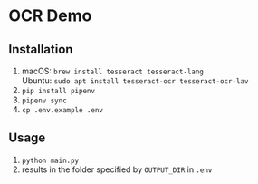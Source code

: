 # OCR Demo

## Installation

1. macOS: `brew install tesseract tesseract-lang`\
Ubuntu: `sudo apt install tesseract-ocr tesseract-ocr-lav`
2. `pip install pipenv`
3. `pipenv sync`
4. `cp .env.example .env`

## Usage

1. `python main.py`
2. results in the folder specified by `OUTPUT_DIR` in `.env`
